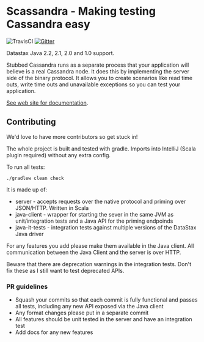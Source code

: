 # Scassandra - Making testing Cassandra easy

![TravisCI](https://travis-ci.org/scassandra/scassandra-server.svg?branch=master) 
[![Gitter](https://badges.gitter.im/Join%20Chat.svg)](https://gitter.im/scassandra/scassandra-server?utm_source=badge&utm_medium=badge&utm_campaign=pr-badge&utm_content=badge)

Datastax Java 2.2, 2.1, 2.0 and 1.0 support. 

Stubbed Cassandra runs as a separate process that your application will believe is a real Cassandra node. 
It does this by implementing the server side of the binary protocol. 
It allows you to create scenarios like read time outs, write time outs and unavailable exceptions so you can test your application.

[See web site for documentation](http://www.scassandra.org/).

## Contributing

We'd love to have more contributors so get stuck in!

The whole project is built and tested with gradle. Imports into IntelliJ (Scala plugin required) without any extra config.
 
To run all tests:

```
./gradlew clean check
```

It is made up of:

* server - accepts requests over the native protocol and priming over JSON/HTTP. Written in Scala
* java-client - wrapper for starting the sever in the same JVM as unit/integration tests and a Java API for the priming endpoinds
* java-it-tests - integration tests against multiple versions of the DataStax Java driver

For any features you add please make them available in the Java client. All communication between the Java Client and the server is over HTTP.

Beware that there are deprecation warnings in the integration tests. Don't fix these as I still want to test
deprecated APIs.

### PR guidelines

* Squash your commits so that each commit is fully functional and passes all tests, including any new API exposed via the Java client
* Any format changes please put in a separate commit
* All features should be unit tested in the server and have an integration test
* Add docs for any new features
